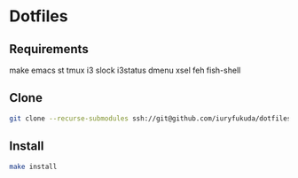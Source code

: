 # Dotfiles

## Requirements

make emacs st tmux i3 slock i3status dmenu xsel feh fish-shell 

## Clone
```sh
git clone --recurse-submodules ssh://git@github.com/iuryfukuda/dotfiles
```

## Install

```sh
make install
```
